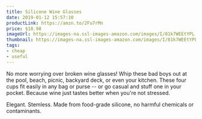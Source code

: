 ```yaml
---
title: Silicone Wine Glasses
date: 2019-01-12 15:57:10
productLink: https://amzn.to/2Fu7rMn
price: $18.98
imageUrl: https://images-na.ssl-images-amazon.com/images/I/81k7WEEtYPL._SX679_.jpg
thumbnail: https://images-na.ssl-images-amazon.com/images/I/81k7WEEtYPL._SR600,315_.jpg
tags:
- cheap
- useful
---
```


No more worrying over broken wine glasses! Whip these bad boys out at the pool, beach, picnic, backyard deck, or even your kitchen. These four cups fit easily in any bag or purse -- or go casual and stuff one in your pocket. Because wine just tastes better when you're not stressed.

Elegant. Stemless. Made from food-grade silicone, no harmful chemicals or contaminants.